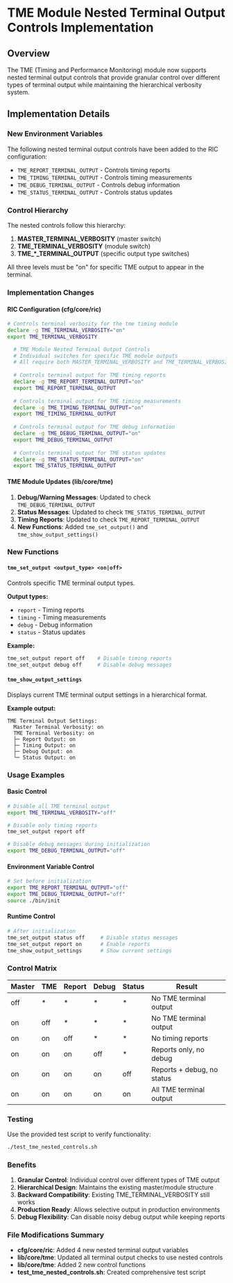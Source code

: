 # TME Module Nested Terminal Output Controls Implementation

## Overview

The TME (Timing and Performance Monitoring) module now supports nested terminal output controls that provide granular control over different types of terminal output while maintaining the hierarchical verbosity system.

## Implementation Details

### New Environment Variables

The following nested terminal output controls have been added to the RIC configuration:

- `TME_REPORT_TERMINAL_OUTPUT` - Controls timing reports
- `TME_TIMING_TERMINAL_OUTPUT` - Controls timing measurements  
- `TME_DEBUG_TERMINAL_OUTPUT` - Controls debug information
- `TME_STATUS_TERMINAL_OUTPUT` - Controls status updates

### Control Hierarchy

The nested controls follow this hierarchy:

1. **MASTER_TERMINAL_VERBOSITY** (master switch)
2. **TME_TERMINAL_VERBOSITY** (module switch)
3. **TME_*_TERMINAL_OUTPUT** (specific output type switches)

All three levels must be "on" for specific TME output to appear in the terminal.

### Implementation Changes

#### RIC Configuration (cfg/core/ric)
```bash
# Controls terminal verbosity for the tme timing module
declare -g TME_TERMINAL_VERBOSITY="on"
export TME_TERMINAL_VERBOSITY

  # TME Module Nested Terminal Output Controls
  # Individual switches for specific TME module outputs
  # All require both MASTER_TERMINAL_VERBOSITY and TME_TERMINAL_VERBOSITY to be "on"
  
  # Controls terminal output for TME timing reports
  declare -g TME_REPORT_TERMINAL_OUTPUT="on"
  export TME_REPORT_TERMINAL_OUTPUT
  
  # Controls terminal output for TME timing measurements
  declare -g TME_TIMING_TERMINAL_OUTPUT="on"
  export TME_TIMING_TERMINAL_OUTPUT
  
  # Controls terminal output for TME debug information
  declare -g TME_DEBUG_TERMINAL_OUTPUT="on"
  export TME_DEBUG_TERMINAL_OUTPUT
  
  # Controls terminal output for TME status updates
  declare -g TME_STATUS_TERMINAL_OUTPUT="on"
  export TME_STATUS_TERMINAL_OUTPUT
```

#### TME Module Updates (lib/core/tme)

1. **Debug/Warning Messages**: Updated to check `TME_DEBUG_TERMINAL_OUTPUT`
2. **Status Messages**: Updated to check `TME_STATUS_TERMINAL_OUTPUT`
3. **Timing Reports**: Updated to check `TME_REPORT_TERMINAL_OUTPUT`
4. **New Functions**: Added `tme_set_output()` and `tme_show_output_settings()`

### New Functions

#### `tme_set_output <output_type> <on|off>`
Controls specific TME terminal output types.

**Output types:**
- `report` - Timing reports
- `timing` - Timing measurements
- `debug` - Debug information
- `status` - Status updates

**Example:**
```bash
tme_set_output report off    # Disable timing reports
tme_set_output debug off     # Disable debug messages
```

#### `tme_show_output_settings`
Displays current TME terminal output settings in a hierarchical format.

**Example output:**
```
TME Terminal Output Settings:
  Master Terminal Verbosity: on
  TME Terminal Verbosity: on
  ├─ Report Output: on
  ├─ Timing Output: on
  ├─ Debug Output: on
  └─ Status Output: on
```

### Usage Examples

#### Basic Control
```bash
# Disable all TME terminal output
export TME_TERMINAL_VERBOSITY="off"

# Disable only timing reports
tme_set_output report off

# Disable debug messages during initialization
export TME_DEBUG_TERMINAL_OUTPUT="off"
```

#### Environment Variable Control
```bash
# Set before initialization
export TME_REPORT_TERMINAL_OUTPUT="off"
export TME_DEBUG_TERMINAL_OUTPUT="off"
source ./bin/init
```

#### Runtime Control
```bash
# After initialization
tme_set_output status off     # Disable status messages
tme_set_output report on      # Enable reports
tme_show_output_settings      # Show current settings
```

### Control Matrix

| Master | TME | Report | Debug | Status | Result |
|--------|-----|--------|-------|--------|---------|
| off    | *   | *      | *     | *      | No TME terminal output |
| on     | off | *      | *     | *      | No TME terminal output |
| on     | on  | off    | *     | *      | No timing reports |
| on     | on  | on     | off   | *      | Reports only, no debug |
| on     | on  | on     | on    | off    | Reports + debug, no status |
| on     | on  | on     | on    | on     | All TME terminal output |

### Testing

Use the provided test script to verify functionality:
```bash
./test_tme_nested_controls.sh
```

### Benefits

1. **Granular Control**: Individual control over different types of TME output
2. **Hierarchical Design**: Maintains the existing master/module structure
3. **Backward Compatibility**: Existing TME_TERMINAL_VERBOSITY still works
4. **Production Ready**: Allows selective output in production environments
5. **Debug Flexibility**: Can disable noisy debug output while keeping reports

### File Modifications Summary

- **cfg/core/ric**: Added 4 new nested terminal output variables
- **lib/core/tme**: Updated all terminal output checks to use nested controls
- **lib/core/tme**: Added 2 new control functions
- **test_tme_nested_controls.sh**: Created comprehensive test script
